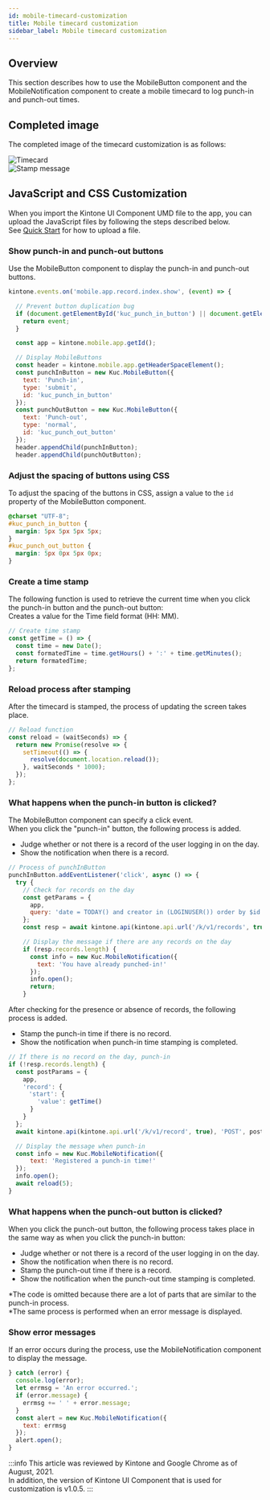 ```yaml
---
id: mobile-timecard-customization
title: Mobile timecard customization
sidebar_label: Mobile timecard customization
---
```


## Overview

This section describes how to use the MobileButton component and the MobileNotification component to create a mobile timecard to log punch-in and punch-out times.

## Completed image

The completed image of the timecard customization is as follows:

![Timecard](/img/timecard.png)<br/>
![Stamp message](/img/timecard_notification.png)

## JavaScript and CSS Customization

When you import the Kintone UI Component UMD file to the app, you can upload the JavaScript files by following the steps described below.<br/>
See [Quick Start](../getting-started/quick-start.md) for how to upload a file.

### Show punch-in and punch-out buttons

Use the MobileButton component to display the punch-in and punch-out buttons.

```javascript
kintone.events.on('mobile.app.record.index.show', (event) => {

  // Prevent button duplication bug
  if (document.getElementById('kuc_punch_in_button') || document.getElementById('kuc_punch_out_button')) {
    return event;
  }

  const app = kintone.mobile.app.getId();

  // Display MobileButtons
  const header = kintone.mobile.app.getHeaderSpaceElement();
  const punchInButton = new Kuc.MobileButton({
    text: 'Punch-in',
    type: 'submit',
    id: 'kuc_punch_in_button'
  });
  const punchOutButton = new Kuc.MobileButton({
    text: 'Punch-out',
    type: 'normal',
    id: 'kuc_punch_out_button'
  });
  header.appendChild(punchInButton);
  header.appendChild(punchOutButton);
```

### Adjust the spacing of buttons using CSS

To adjust the spacing of the buttons in CSS, assign a value to the `id` property of the MobileButton component.

```css
@charset "UTF-8";
#kuc_punch_in_button {
  margin: 5px 5px 5px 5px;
}
#kuc_punch_out_button {
  margin: 5px 0px 5px 0px;
}
```

### Create a time stamp

The following function is used to retrieve the current time when you click the punch-in button and the punch-out button:<br/>
Creates a value for the Time field format (HH: MM).

```javascript
// Create time stamp
const getTime = () => {
  const time = new Date();
  const formatedTime = time.getHours() + ':' + time.getMinutes();
  return formatedTime;
};
```

### Reload process after stamping

After the timecard is stamped, the process of updating the screen takes place.

```javascript
// Reload function
const reload = (waitSeconds) => {
  return new Promise(resolve => {
    setTimeout(() => {
      resolve(document.location.reload());
    }, waitSeconds * 1000);
  });
};
```

### What happens when the punch-in button is clicked?

The MobileButton component can specify a click event.<br/>
When you click the "punch-in" button, the following process is added.

- Judge whether or not there is a record of the user logging in on the day.
- Show the notification when there is a record.

```javascript
// Process of punchInButton
punchInButton.addEventListener('click', async () => {
  try {
    // Check for records on the day
    const getParams = {
      app,
      query: 'date = TODAY() and creator in (LOGINUSER()) order by $id desc limit 1 offset 0'
    };
    const resp = await kintone.api(kintone.api.url('/k/v1/records', true), 'GET', getParams);

    // Display the message if there are any records on the day
    if (resp.records.length) {
      const info = new Kuc.MobileNotification({
        text: 'You have already punched-in!'
      });
      info.open();
      return;
    }
```

After checking for the presence or absence of records, the following process is added.

- Stamp the punch-in time if there is no record.
- Show the notification when punch-in time stamping is completed.

```javascript
// If there is no record on the day, punch-in
if (!resp.records.length) {
  const postParams = {
    app,
    'record': {
    　'start': {
        'value': getTime()
      }
    }
  };
  await kintone.api(kintone.api.url('/k/v1/record', true), 'POST', postParams);

  // Display the message when punch-in
  const info = new Kuc.MobileNotification({
      text: 'Registered a punch-in time!'
  });
  info.open();
  await reload(5);
}
```

### What happens when the punch-out button is clicked?

When you click the punch-out button, the following process takes place in the same way as when you click the punch-in button:

- Judge whether or not there is a record of the user logging in on the day.
- Show the notification when there is no record.
- Stamp the punch-out time if there is a record.
- Show the notification when the punch-out time stamping is completed.

\*The code is omitted because there are a lot of parts that are similar to the punch-in process.<br/>
\*The same process is performed when an error message is displayed.

### Show error messages

If an error occurs during the process, use the MobileNotification component to display the message.

```javascript
} catch (error) {
  console.log(error);
  let errmsg = 'An error occurred.';
  if (error.message) {
    errmsg += ' ' + error.message;
  }
  const alert = new Kuc.MobileNotification({
    text: errmsg
  });
  alert.open();
}
```

:::info
This article was reviewed by Kintone and Google Chrome as of August, 2021.<br/>
In addition, the version of Kintone UI Component that is used for customization is v1.0.5.
:::
